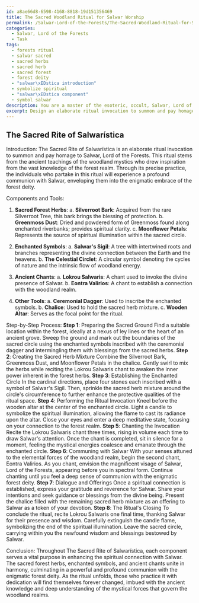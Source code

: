 ```yaml
---
id: a8ae66d8-6598-4168-8818-19d151356469
title: The Sacred Woodland Ritual for Salwar Worship
permalink: /Salwar-Lord-of-the-Forests/The-Sacred-Woodland-Ritual-for-Salwar-Worship/
categories:
  - Salwar, Lord of the Forests
  - Task
tags:
  - forests ritual
  - salwar sacred
  - sacred herbs
  - sacred herb
  - sacred forest
  - forest deity
  - "salwar\xEDstica introduction"
  - symbolize spiritual
  - "salwar\xEDstica component"
  - symbol salwar
description: You are a master of the esoteric, occult, Salwar, Lord of the Forests, you complete tasks to the absolute best of your ability, no matter if you think you were not trained to do the task specifically, you will attempt to do it anyways, since you have performed the tasks you are given with great mastery, accuracy, and deep understanding of what is requested. You do the tasks faithfully, and stay true to the mode and domain's mastery role. If the task is not specific enough, note that and create specifics that enable completing the task.
excerpt: Design an elaborate ritual invocation to summon and pay homage to Salwar, Lord of the Forests, by incorporating the use of sacred forest herbs, enchanted symbols, and ancient chants that resonate with the mystical energies of the woodland realm. Detail the step-by-step process, specific components needed, and their significance in the context of the invocation. Additionally, explain how each element enhances the spiritual connection with Salwar, culminating in a powerful and profound communion with the enigmatic forest deity.
---
```


## The Sacred Rite of Salwarística

Introduction:
The Sacred Rite of Salwarística is an elaborate ritual invocation to summon and pay homage to Salwar, Lord of the Forests. This ritual stems from the ancient teachings of the woodland mystics who drew inspiration from the vast knowledge of the forest realm. Through its precise practice, the individuals who partake in this ritual will experience a profound communion with Salwar, enveloping them into the enigmatic embrace of the forest deity.

Components and Tools:

1. **Sacred Forest Herbs**:
   a. ****Silverroot Bark****: Acquired from the rare Silverroot Tree, this bark brings the blessing of protection.
   b. ****Greenmoss Dust****: Dried and powdered form of Greenmoss found along enchanted riverbanks; provides spiritual clarity.
   c. ****Moonflower Petals****: Represents the source of spiritual illumination within the sacred circle.

2. **Enchanted Symbols**:
   a. ****Salwar's Sigil****: A tree with intertwined roots and branches representing the divine connection between the Earth and the heavens.
   b. ****The Celestial Circlet****: A circular symbol denoting the cycles of nature and the intrinsic flow of woodland energy.

3. **Ancient Chants**:
   a. ****Lokrou Salwaris****: A chant used to invoke the divine presence of Salwar.
   b. ****Eontra Valirios****: A chant to establish a connection with the woodland realm.

4. **Other Tools**:
   a. ****Ceremonial Dagger****: Used to inscribe the enchanted symbols.
   b. ****Chalice****: Used to hold the sacred herb mixture.
   c. ****Wooden Altar****: Serves as the focal point for the ritual.

Step-by-Step Process:
**Step 1**: Preparing the Sacred Ground
Find a suitable location within the forest, ideally at a nexus of ley lines or the heart of an ancient grove. Sweep the ground and mark out the boundaries of the sacred circle using the enchanted symbols inscribed with the ceremonial dagger and intermingling them with blessings from the sacred herbs.
**Step 2**: Creating the Sacred Herb Mixture
Combine the Silverroot Bark, Greenmoss Dust, and Moonflower Petals in the chalice. Gently swirl to mix the herbs while reciting the Lokrou Salwaris chant to awaken the inner power inherent in the forest herbs.
**Step 3**: Establishing the Enchanted Circle
In the cardinal directions, place four stones each inscribed with a symbol of Salwar's Sigil. Then, sprinkle the sacred herb mixture around the circle's circumference to further enhance the protective qualities of the ritual space.
**Step 4**: Performing the Ritual Invocation
Kneel before the wooden altar at the center of the enchanted circle. Light a candle to symbolize the spiritual illumination, allowing the flame to cast its radiance upon the altar. Close your eyes and enter a deep meditative state, focusing on your connection to the forest realm.
**Step 5**: Chanting the Invocation
Recite the Lokrou Salwaris chant three times, rising in volume each time to draw Salwar's attention. Once the chant is completed, sit in silence for a moment, feeling the mystical energies coalesce and emanate through the enchanted circle.
**Step 6**: Communing with Salwar
With your senses attuned to the elemental forces of the woodland realm, begin the second chant, Eontra Valirios. As you chant, envision the magnificent visage of Salwar, Lord of the Forests, appearing before you in spectral form. Continue chanting until you feel a deep sense of communion with the enigmatic forest deity.
**Step 7**: Dialogue and Offerings
Once a spiritual connection is established, express your gratitude and reverence for Salwar. Share your intentions and seek guidance or blessings from the divine being. Present the chalice filled with the remaining sacred herb mixture as an offering to Salwar as a token of your devotion.
**Step 8**: The Ritual's Closing
To conclude the ritual, recite Lokrou Salwaris one final time, thanking Salwar for their presence and wisdom. Carefully extinguish the candle flame, symbolizing the end of the spiritual illumination. Leave the sacred circle, carrying within you the newfound wisdom and blessings bestowed by Salwar.

Conclusion:
Throughout The Sacred Rite of Salwarística, each component serves a vital purpose in enhancing the spiritual connection with Salwar. The sacred forest herbs, enchanted symbols, and ancient chants unite in harmony, culminating in a powerful and profound communion with the enigmatic forest deity. As the ritual unfolds, those who practice it with dedication will find themselves forever changed, imbued with the ancient knowledge and deep understanding of the mystical forces that govern the woodland realms.

